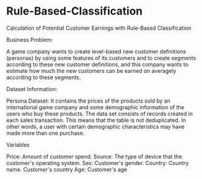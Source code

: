 # Rule-Based-Classification
Calculation of Potential Customer Earnings with Rule-Based Classification

Business Problem:

A game company wants to create level-based new customer definitions (personas) by using some features of its customers and to create segments according to these new customer definitions, and this company wants to estimate how much the new customers can be earned on averagely according to these segments.

Dataset Information:

Persona Dataset: It contains the prices of the products sold by an international game company and some demographic information of the users who buy these products. The data set consists of records created in each sales transaction. This means that the table is not deduplicated. In other words, a user with certain demographic characteristics may have made more than one purchase.

Variables

Price: Amount of customer spend.
Source: The type of device that the customer's operating system.
Sex: Customer's gender.
Country: Country name. Customer's country
Age: Customer's age
